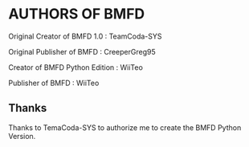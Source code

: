 # AUTHORS OF BMFD

Original Creator of BMFD 1.0 : TeamCoda-SYS

Original Publisher of BMFD : CreeperGreg95

Creator of BMFD Python Edition : WiiTeo

Publisher of BMFD : WiiTeo

## Thanks
Thanks to TemaCoda-SYS to authorize me to create the BMFD Python Version.
